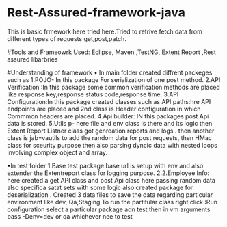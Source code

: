 # Rest-Assured-framework-java
This is basic frmework here tried here.Tried to retrive fetch data from different types of requests get,post,patch.

#Tools  and Frameowrk Used: Eclipse, Maven ,TestNG, Extent Report ,Rest assured libarbries

#Understanding of framework
• In main folder created diffrent packeges such as 
1.POJO- In this package For serialization of one post method.
2.API Verification :In  this  package some  common verification methods are placed  like response key,response status code,response time. 
3.API Configuration:In this package created classes such as API paths:hre API endpoints are placed and 2nd class is Header configuration in which Commmon headers are placed. 
4.Api builder: IN this packages post Api data is stored.
 5.Utils p- here file and env class is there and its logic then Extent Report Listner class got genreation reports and logs . then another class is jab=vautils to add the random data for post requests, then HMac class for sceurity purpose then also parsing dyncic data with nested loops  involving complex object and array.
 
•In test folder
1.Base test package:base url is setup with env and also extender the Extentreport class for logging purpose. 
2.2.Employee Info: here created a get API class and post Api class here passing random data also specifica satat sets with some logic also  created package for deserialization .
Created 3 data files to save the data  regarding particular environment  like dev, Qa,Staging
To run the partitular class right click :Run configuration select a particular package  adn test then in vm arguments pass -Denv=dev or qa whichever nee to test
